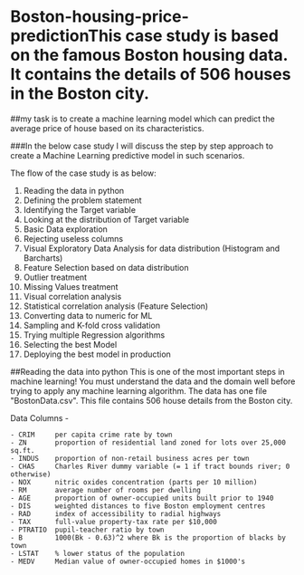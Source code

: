 # Boston-housing-price-predictionThis case study is based on the famous Boston housing data. It contains the details of 506 houses in the Boston city.

##my task is to create a machine learning model which can predict the average price of house based on its characteristics.

###In the below case study I will discuss the step by step approach to create a Machine Learning predictive model in such scenarios.


The flow of the case study is as below:

1. Reading the data in python
2. Defining the problem statement
3. Identifying the Target variable
4. Looking at the distribution of Target variable
5. Basic Data exploration
6. Rejecting useless columns
7. Visual Exploratory Data Analysis for data distribution (Histogram and Barcharts)
8. Feature Selection based on data distribution
9. Outlier treatment
10. Missing Values treatment
11. Visual correlation analysis
12. Statistical correlation analysis (Feature Selection)
13. Converting data to numeric for ML
14. Sampling and K-fold cross validation
15. Trying multiple Regression algorithms
16. Selecting the best Model
17. Deploying the best model in production

##Reading the data into python
This is one of the most important steps in machine learning! You must understand the data and the domain well before trying to apply any machine learning algorithm.
The data has one file "BostonData.csv". This file contains 506 house details from the Boston city.

Data Columns - 

    - CRIM     per capita crime rate by town
    - ZN       proportion of residential land zoned for lots over 25,000 sq.ft.
    - INDUS    proportion of non-retail business acres per town
    - CHAS     Charles River dummy variable (= 1 if tract bounds river; 0 otherwise)
    - NOX      nitric oxides concentration (parts per 10 million)
    - RM       average number of rooms per dwelling
    - AGE      proportion of owner-occupied units built prior to 1940
    - DIS      weighted distances to five Boston employment centres
    - RAD      index of accessibility to radial highways
    - TAX      full-value property-tax rate per $10,000
    - PTRATIO  pupil-teacher ratio by town
    - B        1000(Bk - 0.63)^2 where Bk is the proportion of blacks by town
    - LSTAT    % lower status of the population
    - MEDV     Median value of owner-occupied homes in $1000's
